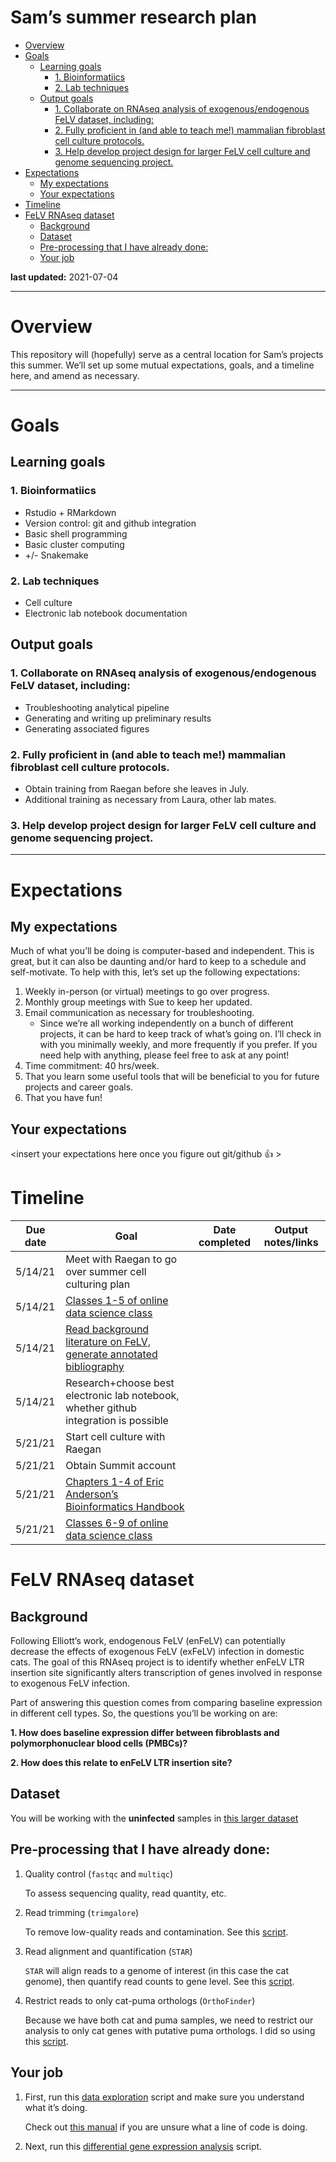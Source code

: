 Sam’s summer research plan
================

  - [Overview](#overview)
  - [Goals](#goals)
      - [Learning goals](#learning-goals)
          - [1. Bioinformatiics](#bioinformatiics)
          - [2. Lab techniques](#lab-techniques)
      - [Output goals](#output-goals)
          - [1. Collaborate on RNAseq analysis of exogenous/endogenous
            FeLV dataset,
            including:](#collaborate-on-rnaseq-analysis-of-exogenousendogenous-felv-dataset-including)
          - [2. Fully proficient in (and able to teach me\!) mammalian
            fibroblast cell culture
            protocols.](#fully-proficient-in-and-able-to-teach-me-mammalian-fibroblast-cell-culture-protocols.)
          - [3. Help develop project design for larger FeLV cell culture
            and genome sequencing
            project.](#help-develop-project-design-for-larger-felv-cell-culture-and-genome-sequencing-project.)
  - [Expectations](#expectations)
      - [My expectations](#my-expectations)
      - [Your expectations](#your-expectations)
  - [Timeline](#timeline)
  - [FeLV RNAseq dataset](#felv-rnaseq-dataset)
      - [Background](#background)
      - [Dataset](#dataset)
      - [Pre-processing that I have already
        done:](#pre-processing-that-i-have-already-done)
      - [Your job](#your-job)

**last updated:** 2021-07-04

-----

# Overview

This repository will (hopefully) serve as a central location for Sam’s
projects this summer. We’ll set up some mutual expectations, goals, and
a timeline here, and amend as necessary.

-----

# Goals

## Learning goals

### 1\. Bioinformatiics

  - Rstudio + RMarkdown
  - Version control: git and github integration
  - Basic shell programming
  - Basic cluster computing
  - \+/- Snakemake

### 2\. Lab techniques

  - Cell culture
  - Electronic lab notebook documentation

## Output goals

### 1\. Collaborate on RNAseq analysis of exogenous/endogenous FeLV dataset, including:

  - Troubleshooting analytical pipeline
  - Generating and writing up preliminary results
  - Generating associated figures

### 2\. Fully proficient in (and able to teach me\!) mammalian fibroblast cell culture protocols.

  - Obtain training from Raegan before she leaves in July.
  - Additional training as necessary from Laura, other lab mates.

### 3\. Help develop project design for larger FeLV cell culture and genome sequencing project.

-----

# Expectations

## My expectations

Much of what you’ll be doing is computer-based and independent. This is
great, but it can also be daunting and/or hard to keep to a schedule and
self-motivate. To help with this, let’s set up the following
expectations:

1.  Weekly in-person (or virtual) meetings to go over progress.
2.  Monthly group meetings with Sue to keep her updated.
3.  Email communication as necessary for troubleshooting.
      - Since we’re all working independently on a bunch of different
        projects, it can be hard to keep track of what’s going on. I’ll
        check in with you minimally weekly, and more frequently if you
        prefer. If you need help with anything, please feel free to ask
        at any point\!
4.  Time commitment: 40 hrs/week.
5.  That you learn some useful tools that will be beneficial to you for
    future projects and career goals.
6.  That you have fun\!

## Your expectations

\<insert your expectations here once you figure out git/github 👍 \>

# Timeline

| Due date | Goal                                                                                                                                                  | Date completed | Output notes/links |
| -------- | ----------------------------------------------------------------------------------------------------------------------------------------------------- | -------------- | ------------------ |
| 5/14/21  | Meet with Raegan to go over summer cell culturing plan                                                                                                |                |                    |
| 5/14/21  | [Classes 1-5 of online data science class](https://nt246.github.io/NTRES6940-data-science/syllabus.html)                                              |                |                    |
| 5/14/21  | [Read background literature on FeLV, generate annotated bibliography](FeLV_references.Rmd)                                                            |                |                    |
| 5/14/21  | Research+choose best electronic lab notebook, whether github integration is possible                                                                  |                |                    |
| 5/21/21  | Start cell culture with Raegan                                                                                                                        |                |                    |
| 5/21/21  | Obtain Summit account                                                                                                                                 |                |                    |
| 5/21/21  | [Chapters 1-4 of Eric Anderson’s Bioinformatics Handbook](https://eriqande.github.io/eca-bioinf-handbook/essential-unixlinux-terminal-knowledge.html) |                |                    |
| 5/21/21  | [Classes 6-9 of online data science class](https://nt246.github.io/NTRES6940-data-science/syllabus.html)                                              |                |                    |

# FeLV RNAseq dataset

## Background

Following Elliott’s work, endogenous FeLV (enFeLV) can potentially
decrease the effects of exogenous FeLV (exFeLV) infection in domestic
cats. The goal of this RNAseq project is to identify whether enFeLV LTR
insertion site significantly alters transcription of genes involved in
response to exogenous FeLV infection.

Part of answering this question comes from comparing baseline expression
in different cell types. So, the questions you’ll be working on are:

**1. How does baseline expression differ between fibroblasts and
polymorphonuclear blood cells (PMBCs)?**

**2. How does this relate to enFeLV LTR insertion site?**

## Dataset

You will be working with the **uninfected** samples in [this larger
dataset](data/felv_metadata.tsv)

## Pre-processing that I have already done:

1.  Quality control (`fastqc` and `multiqc`)
    
    To assess sequencing quality, read quantity, etc.

2.  Read trimming (`trimgalore`)
    
    To remove low-quality reads and contamination. See this
    [script](scripts/trimgalore_test.sh).

3.  Read alignment and quantification (`STAR`)
    
    `STAR` will align reads to a genome of interest (in this case the
    cat genome), then quantify read counts to gene level. See this
    [script](scripts/starquant_test.sh).

4.  Restrict reads to only cat-puma orthologs (`OrthoFinder`)
    
    Because we have both cat and puma samples, we need to restrict our
    analysis to only cat genes with putative puma orthologs. I did so
    using this [script](scripts/orthofinder_test.sh).

## Your job

1.  First, run this [data exploration](scripts/sam_DGE_dataexplore.R)
    script and make sure you understand what it’s doing.
    
    Check out [this
    manual](https://www.bioconductor.org/packages/release/bioc/vignettes/edgeR/inst/doc/edgeRUsersGuide.pdf)
    if you are unsure what a line of code is doing.

2.  Next, run this [differential gene expression
    analysis](scripts/sam_DGE_edgeR.R) script.
